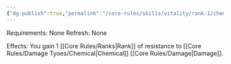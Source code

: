 ```yaml
---
{"dg-publish":true,"permalink":"/core-rules/skills/vitality/rank-1/chemical-resistance-1/"}
---
```


Requirements: None
Refresh: None

Effects:
You gain 1 [[Core Rules/Ranks\|Rank]] of resistance to [[Core Rules/Damage Tyoes/Chemical\|Chemical]] [[Core Rules/Damage\|Damage]].


